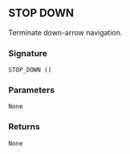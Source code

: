 ## STOP DOWN

Terminate down-arrow navigation.


### Signature

`STOP_DOWN ()`


### Parameters

`None`


### Returns

`None
`